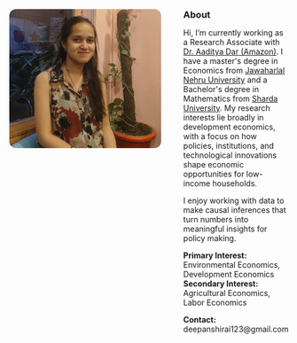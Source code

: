 <div style="display: flex; align-items: flex-start; gap: 40px;">

  <!-- Profile Image -->
  <div>
    <img src="1758385206805.jpg" width="280" style="border-radius: 12px; display: block; margin: 0;">
  </div>

  <!-- About Section -->
  <div style="flex: 1; margin: 0;">
    <h3 style="margin: 0;">About</h3>
    <p>
      Hi, I’m currently working as a Research Associate with  <a href="https://aadityadar.com/" target="_blank">Dr. Aaditya Dar (Amazon)</a>. I have a master's degree in Economics from <a href="https://www.jnu.ac.in" target="_blank">Jawaharlal Nehru University</a> and a Bachelor's degree in Mathematics from <a href="https://www.sharda.ac" target="_blank">Sharda University</a>. My research interests lie broadly in development economics, with a focus on how policies, institutions, and technological innovations shape economic opportunities for low-income households.
    </p>
    <p>
     I enjoy working with data to make causal inferences that turn numbers into meaningful insights for policy making. 
    </p>
    <p>
      <b>Primary Interest:</b> Environmental Economics, Development Economics<br>
      <b>Secondary Interest:</b> Agricultural Economics, Labor Economics <br>
      <p>
      <b>Contact:</b> deepanshirai123@gmail.com
      </p>
    </p>
  </div>

</div>
